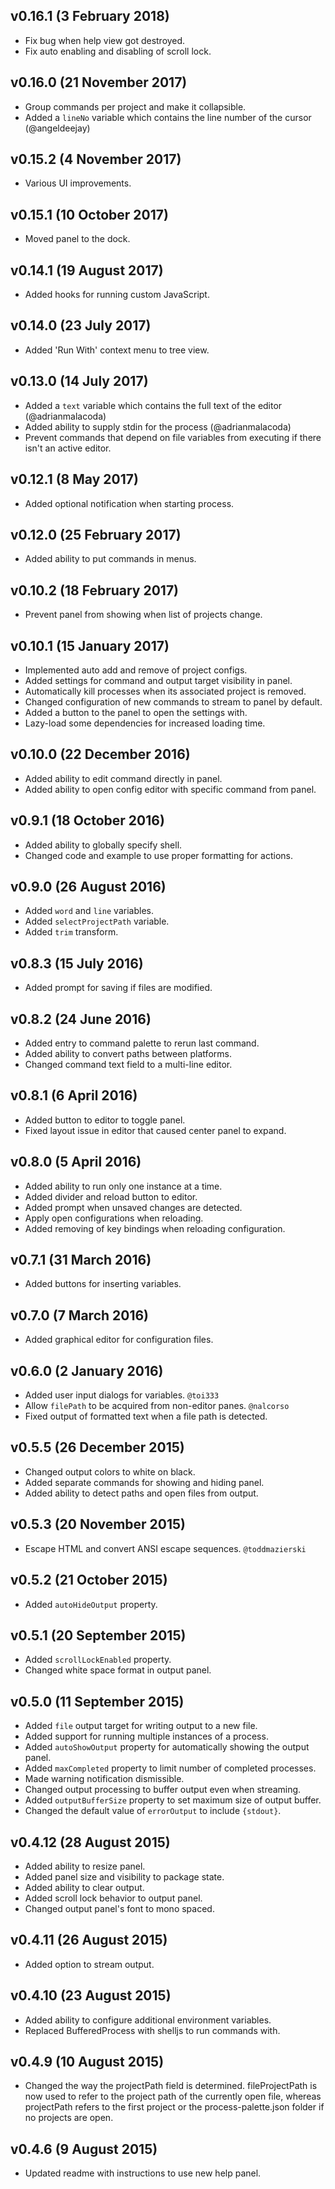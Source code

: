 ## v0.16.1 (3 February 2018)
- Fix bug when help view got destroyed.
- Fix auto enabling and disabling of scroll lock.

## v0.16.0 (21 November 2017)
- Group commands per project and make it collapsible.
- Added a `lineNo` variable which contains the line number of the cursor (@angeldeejay)

## v0.15.2 (4 November 2017)
- Various UI improvements.

## v0.15.1 (10 October 2017)
- Moved panel to the dock.

## v0.14.1 (19 August 2017)
- Added hooks for running custom JavaScript.

## v0.14.0 (23 July 2017)
- Added 'Run With' context menu to tree view.

## v0.13.0 (14 July 2017)
- Added a `text` variable which contains the full text of the editor (@adrianmalacoda)
- Added ability to supply stdin for the process (@adrianmalacoda)
- Prevent commands that depend on file variables from executing if there isn't an active editor.

## v0.12.1 (8 May 2017)
- Added optional notification when starting process.

## v0.12.0 (25 February 2017)
- Added ability to put commands in menus.

## v0.10.2 (18 February 2017)
- Prevent panel from showing when list of projects change.

## v0.10.1 (15 January 2017)
- Implemented auto add and remove of project configs.
- Added settings for command and output target visibility in panel.
- Automatically kill processes when its associated project is removed.
- Changed configuration of new commands to stream to panel by default.
- Added a button to the panel to open the settings with.
- Lazy-load some dependencies for increased loading time.

## v0.10.0 (22 December 2016)
- Added ability to edit command directly in panel.
- Added ability to open config editor with specific command from panel.

## v0.9.1 (18 October 2016)
- Added ability to globally specify shell.
- Changed code and example to use proper formatting for actions.

## v0.9.0 (26 August 2016)
- Added `word` and `line` variables.
- Added `selectProjectPath` variable.
- Added `trim` transform.

## v0.8.3 (15 July 2016)
- Added prompt for saving if files are modified.

## v0.8.2 (24 June 2016)
- Added entry to command palette to rerun last command.
- Added ability to convert paths between platforms.
- Changed command text field to a multi-line editor.

## v0.8.1 (6 April 2016)
- Added button to editor to toggle panel.
- Fixed layout issue in editor that caused center panel to expand.

## v0.8.0 (5 April 2016)
- Added ability to run only one instance at a time.
- Added divider and reload button to editor.
- Added prompt when unsaved changes are detected.
- Apply open configurations when reloading.
- Added removing of key bindings when reloading configuration.

## v0.7.1 (31 March 2016)
- Added buttons for inserting variables.

## v0.7.0 (7 March 2016)
- Added graphical editor for configuration files.

## v0.6.0 (2 January 2016)
- Added user input dialogs for variables. `@toi333`
- Allow `filePath` to be acquired from non-editor panes. `@nalcorso`
- Fixed output of formatted text when a file path is detected.

## v0.5.5 (26 December 2015)
- Changed output colors to white on black.
- Added separate commands for showing and hiding panel.
- Added ability to detect paths and open files from output.

## v0.5.3 (20 November 2015)
- Escape HTML and convert ANSI escape sequences. `@toddmazierski`

## v0.5.2 (21 October 2015)
- Added `autoHideOutput` property.

## v0.5.1 (20 September 2015)
- Added `scrollLockEnabled` property.
- Changed white space format in output panel.

## v0.5.0 (11 September 2015)
- Added `file` output target for writing output to a new file.
- Added support for running multiple instances of a process.
- Added `autoShowOutput` property for automatically showing the output panel.
- Added `maxCompleted` property to limit number of completed processes.
- Made warning notification dismissible.
- Changed output processing to buffer output even when streaming.
- Added `outputBufferSize` property to set maximum size of output buffer.
- Changed the default value of `errorOutput` to include `{stdout}`.

## v0.4.12 (28 August 2015)
- Added ability to resize panel.
- Added panel size and visibility to package state.
- Added ability to clear output.
- Added scroll lock behavior to output panel.
- Changed output panel's font to mono spaced.

## v0.4.11 (26 August 2015)
- Added option to stream output.

## v0.4.10 (23 August 2015)
- Added ability to configure additional environment variables.
- Replaced BufferedProcess with shelljs to run commands with.

## v0.4.9 (10 August 2015)
- Changed the way the projectPath field is determined. fileProjectPath is now used to refer to the project path of the currently open file, whereas projectPath refers to the first project or the process-palette.json folder if no projects are open.

## v0.4.6 (9 August 2015)
- Updated readme with instructions to use new help panel.
